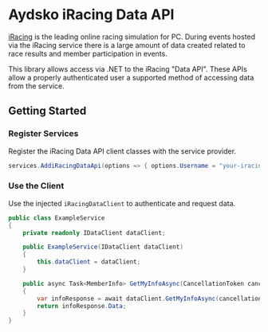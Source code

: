 # Aydsko iRacing Data API

[iRacing](https://www.iracing.com) is the leading online racing simulation for PC. During events hosted via the iRacing service there is a large amount of data created related to race results and member participation in events.

This library allows access via .NET to the iRacing "Data API". These APIs allow a properly authenticated user a supported method of accessing data from the service.

## Getting Started

### Register Services

Register the iRacing Data API client classes with the service provider.

```csharp
services.AddiRacingDataApi(options => { options.Username = "your-iracing-user@example.com"; options.Password = "Your-iRacing-Password"; });
```

### Use the Client

Use the injected `iRacingDataClient` to authenticate and request data.

```csharp
public class ExampleService
{
    private readonly IDataClient dataClient;

    public ExampleService(IDataClient dataClient)
    {
        this.dataClient = dataClient;
    }

    public async Task<MemberInfo> GetMyInfoAsync(CancellationToken cancellationToken = default)
    {
        var infoResponse = await dataClient.GetMyInfoAsync(cancellationToken);
        return infoResponse.Data;
    }
}
```
